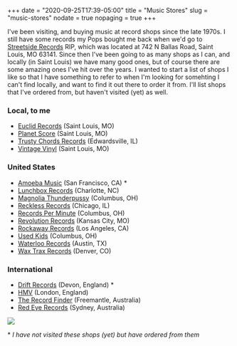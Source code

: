 +++
date = "2020-09-25T17:39-05:00"
title = "Music Stores"
slug = "music-stores"
nodate = true
nopaging = true
+++

I've been visiting, and buying music at record shops since the late 1970s. I still have some records my Pops bought me back when we'd go to [Streetside Records](https://www.bbb.org/us/mo/saint-louis/profile/music-store/streetside-records-0734-110170575) RIP, which was located at 742 N Ballas Road, Saint Louis, MO 63141. Since then I've been going to as many shops as I can, and locally (in Saint Louis) we have many good ones, but of course there are some amazing ones I've hit over the years. I wanted to start a list of shops I like so that I have something to refer to when I'm looking for somehting I can't find locally, and want to find it out there to order it from. I'll list shops that I've ordered from, but haven't visited (yet) as well.

### Local, to me

* [Euclid Records](https://www.euclidrecords.com/) (Saint Louis, MO)
* [Planet Score](https://planetscorerecordsdotcom.wordpress.com/) (Saint Louis, MO)
* [Trusty Chords Records](http://www.trustychordsrecordshop.com/) (Edwardsville, IL)
* [Vintage Vinyl](https://vintagevinyl.com/) (Saint Louis, MO)

### United States

* [Amoeba Music](https://www.amoeba.com/) (San Francisco, CA) *
* [Lunchbox Records](https://lunchboxrecords.com/) (Charlotte, NC)
* [Magnolia Thunderpussy](https://thunderpussy.com/) (Columbus, OH)
* [Reckless Records](https://www.reckless.com/) (Chicago, IL)
* [Records Per Minute](https://www.facebook.com/RecordsPerMinute) (Columbus, OH)
* [Revolution Records](http://www.revolutionrecordskc.com/) (Kansas City, MO)
* [Rockaway Records](https://www.rockaway.com/) (Los Angeles, CA)
* [Used Kids](https://www.usedkidsrecords.com/) (Columbus, OH)
* [Waterloo Records](https://waterloorecords.com/) (Austin, TX)
* [Wax Trax Records](https://www.waxtraxrecords.com/) (Denver, CO)

### International

* [Drift Records](https://driftrecords.com/) (Devon, England) *
* [HMV](https://store.hmv.com/store/music) (London, England)
* [The Record Finder](https://www.facebook.com/therecordfinderfreo/) (Freemantle, Australia)
* [Red Eye Records](https://www.redeye.com.au/) (Sydney, Australia)

![](https://cdn.shoplightspeed.com/shops/636018/themes/9682/v/13224/assets/cta-background.jpg)

\* *I have not visited these shops (yet) but have ordered from them*
